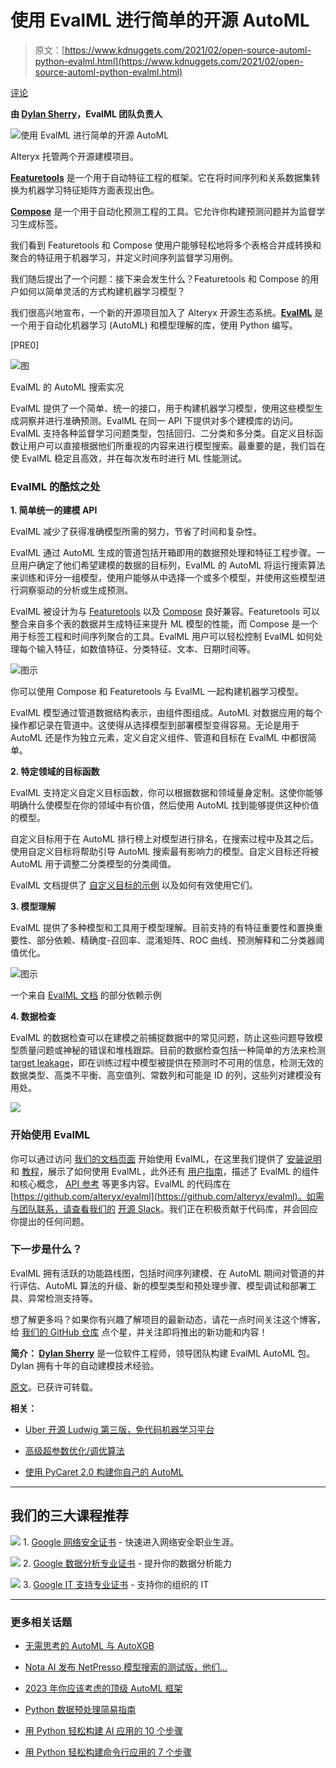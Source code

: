 # 使用 EvalML 进行简单的开源 AutoML

> 原文：[https://www.kdnuggets.com/2021/02/open-source-automl-python-evalml.html](https://www.kdnuggets.com/2021/02/open-source-automl-python-evalml.html)

[评论](#comments)

**由 [Dylan Sherry](https://www.linkedin.com/in/dylansherry/)，EvalML 团队负责人**

![使用 EvalML 进行简单的开源 AutoML](../Images/bc5d64a495185d869d33f09fede4dc34.png)

Alteryx 托管两个开源建模项目。

**[Featuretools](https://featuretools.alteryx.com/en/stable/)** 是一个用于自动特征工程的框架。它在将时间序列和关系数据集转换为机器学习特征矩阵方面表现出色。

**[Compose](https://github.com/alteryx/compose)** 是一个用于自动化预测工程的工具。它允许你构建预测问题并为监督学习生成标签。

我们看到 Featuretools 和 Compose 使用户能够轻松地将多个表格合并成转换和聚合的特征用于机器学习，并定义时间序列监督学习用例。

我们随后提出了一个问题：接下来会发生什么？Featuretools 和 Compose 的用户如何以简单灵活的方式构建机器学习模型？

我们很高兴地宣布，一个新的开源项目加入了 Alteryx 开源生态系统。**[EvalML](https://github.com/alteryx/evalml)** 是一个用于自动化机器学习 (AutoML) 和模型理解的库，使用 Python 编写。

[PRE0]

![图](../Images/1319ed30bec469e3b669a661f0796aa2.png)

EvalML 的 AutoML 搜索实况

EvalML 提供了一个简单、统一的接口，用于构建机器学习模型，使用这些模型生成洞察并进行准确预测。EvalML 在同一 API 下提供对多个建模库的访问。EvalML 支持各种监督学习问题类型，包括回归、二分类和多分类。自定义目标函数让用户可以直接根据他们所重视的内容来进行模型搜索。最重要的是，我们旨在使 EvalML 稳定且高效，并在每次发布时进行 ML 性能测试。

### EvalML 的酷炫之处

**1\. 简单统一的建模 API**

EvalML 减少了获得准确模型所需的努力，节省了时间和复杂性。

EvalML 通过 AutoML 生成的管道包括开箱即用的数据预处理和特征工程步骤。一旦用户确定了他们希望建模的数据的目标列，EvalML 的 AutoML 将运行搜索算法来训练和评分一组模型，使用户能够从中选择一个或多个模型，并使用这些模型进行洞察驱动的分析或生成预测。

EvalML 被设计为与 [Featuretools](https://featuretools.com/?__hstc=142826602.43730bd3179999cf11c14fbc47b01062.1613430843886.1613430843886.1613430843886.1&__hssc=142826602.1.1613430843886&__hsfp=264117289) 以及 [Compose](https://compose.alteryx.com/) 良好兼容。Featuretools 可以整合来自多个表的数据并生成特征来提升 ML 模型的性能，而 Compose 是一个用于标签工程和时间序列聚合的工具。EvalML 用户可以轻松控制 EvalML 如何处理每个输入特征，如数值特征、分类特征、文本、日期时间等。

![图示](../Images/3dda01534486e96ea72c50211ccece51.png)

你可以使用 Compose 和 Featuretools 与 EvalML 一起构建机器学习模型。

EvalML 模型通过管道数据结构表示，由组件图组成。AutoML 对数据应用的每个操作都记录在管道中。这使得从选择模型到部署模型变得容易。无论是用于 AutoML 还是作为独立元素，定义自定义组件、管道和目标在 EvalML 中都很简单。

**2\. 特定领域的目标函数**

EvalML 支持定义自定义目标函数，你可以根据数据和领域量身定制。这使你能够明确什么使模型在你的领域中有价值，然后使用 AutoML 找到能够提供这种价值的模型。

自定义目标用于在 AutoML 排行榜上对模型进行排名，在搜索过程中及其之后。使用自定义目标将帮助引导 AutoML 搜索最有影响力的模型。自定义目标还将被 AutoML 用于调整二分类模型的分类阈值。

EvalML 文档提供了 [自定义目标的示例](https://evalml.alteryx.com/en/v0.18.1/demos/lead_scoring.html) 以及如何有效使用它们。

**3\. 模型理解**

EvalML 提供了多种模型和工具用于模型理解。目前支持的有特征重要性和置换重要性、部分依赖、精确度-召回率、混淆矩阵、ROC 曲线、预测解释和二分类器阈值优化。

![图示](../Images/f690d8e7a632fbd3dc20f0e0028d4814.png)

一个来自 [EvalML 文档](https://evalml.alteryx.com/en/v0.18.1/user_guide/model_understanding.html#Partial-Dependence-Plots) 的部分依赖示例

**4\. 数据检查**

EvalML 的数据检查可以在建模之前捕捉数据中的常见问题，防止这些问题导致模型质量问题或神秘的错误和堆栈跟踪。目前的数据检查包括一种简单的方法来检测[target leakage](https://en.wikipedia.org/wiki/Leakage_(machine_learning))，即在训练过程中模型被提供在预测时不可用的信息，检测无效的数据类型、高类不平衡、高空值列、常数列和可能是 ID 的列，这些列对建模没有用处。

![](../Images/fa9ebf5142aba2215d86fd04304a7515.png)

### 开始使用 EvalML

你可以通过访问 [我们的文档页面](http://evalml.alteryx.com/) 开始使用 EvalML，在这里我们提供了 [安装说明](https://evalml.alteryx.com/en/stable/install.html) 和 [教程](https://evalml.alteryx.com/en/stable/tutorials.html)，展示了如何使用 EvalML，此外还有 [用户指南](https://evalml.alteryx.com/en/stable/user_guide.html)，描述了 EvalML 的组件和核心概念， [API 参考](https://evalml.alteryx.com/en/stable/api_reference.html) 等更多内容。EvalML 的代码库在 [https://github.com/alteryx/evalml](https://github.com/alteryx/evalml)。如需与团队联系，请查看我们的 [开源 Slack](https://join.slack.com/t/alteryx-oss/shared_invite/zt-6inxevps-RSbpr9lsACE1kObXz4rIuA)。我们正在积极贡献于代码库，并会回应你提出的任何问题。

### 下一步是什么？

EvalML 拥有活跃的功能路线图，包括时间序列建模、在 AutoML 期间对管道的并行评估、AutoML 算法的升级、新的模型类型和预处理步骤、模型调试和部署工具、异常检测支持等。

想了解更多吗？如果你有兴趣了解项目的最新动态，请花一点时间关注这个博客，给 [我们的 GitHub 仓库](https://github.com/alteryx/evalml) 点个星，并关注即将推出的新功能和内容！

**简介： [Dylan Sherry](https://www.linkedin.com/in/dylansherry/)** 是一位软件工程师，领导团队构建 EvalML AutoML 包。Dylan 拥有十年的自动建模技术经验。

[原文](https://innovation.alteryx.com/introducing-evalml/)。已获许可转载。

**相关：**

+   [Uber 开源 Ludwig 第三版，免代码机器学习平台](/2020/10/uber-open-source-ludwig-code-free-machine-learning-platform.html)

+   [高级超参数优化/调优算法](/2020/11/algorithms-for-advanced-hyper-parameter-optimization-tuning.html)

+   [使用 PyCaret 2.0 构建你自己的 AutoML](/2020/08/build-automl-pycaret.html)

* * *

## 我们的三大课程推荐

![](../Images/0244c01ba9267c002ef39d4907e0b8fb.png) 1\. [Google 网络安全证书](https://www.kdnuggets.com/google-cybersecurity) - 快速进入网络安全职业生涯。

![](../Images/e225c49c3c91745821c8c0368bf04711.png) 2\. [Google 数据分析专业证书](https://www.kdnuggets.com/google-data-analytics) - 提升你的数据分析能力

![](../Images/0244c01ba9267c002ef39d4907e0b8fb.png) 3\. [Google IT 支持专业证书](https://www.kdnuggets.com/google-itsupport) - 支持你的组织的 IT

* * *

### 更多相关话题

+   [无需思考的 AutoML 与 AutoXGB](https://www.kdnuggets.com/2022/02/no-brainer-automl-autoxgb.html)

+   [Nota AI 发布 NetPresso 模型搜索的测试版，他们…](https://www.kdnuggets.com/2022/04/nota-ai-releases-beta-version-netpresso-model-search-hardwareaware-automl-tool.html)

+   [2023 年你应该考虑的顶级 AutoML 框架](https://www.kdnuggets.com/2023/05/best-automl-frameworks-2023.html)

+   [Python 数据预处理简易指南](https://www.kdnuggets.com/2020/07/easy-guide-data-preprocessing-python.html)

+   [用 Python 轻松构建 AI 应用的 10 个步骤](https://www.kdnuggets.com/build-an-ai-application-with-python-in-10-easy-steps)

+   [用 Python 轻松构建命令行应用的 7 个步骤](https://www.kdnuggets.com/build-a-command-line-app-with-python-in-7-easy-steps)
